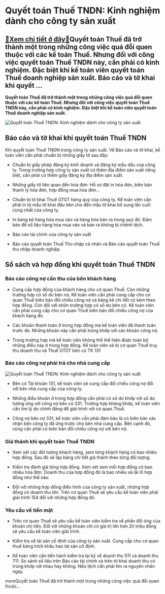 Quyết toán Thuế TNDN: Kinh nghiệm dành cho công ty sản xuất
===========================================================

[:gift:Xem chi tiết ở đây:gift:](https://hddtvn.com/quyet-toan-thue-tndn-kinh-nghiem-danh-cho-cong-ty-san-xuat/)Quyết toán Thuế đã trở thành một trong những công việc quá đỗi quen thuộc với các kế toán Thuế. Nhưng đối với công việc quyết toán Thuế TNDN này, cần phải có kinh nghiệm. Đặc biệt khi kế toán viên quyết toán Thuế doanh nghiệp sản xuất. Báo cáo và tờ khai khi quyết …
--------------------------------------------------------------------------------------------------------------------------------------------------------------------------------------------------------------------------------------------------------------------------

**Quyết toán Thuế đã trở thành một trong những công việc quá đỗi quen thuộc với các kế toán Thuế. Nhưng đối với công việc quyết toán Thuế TNDN này, cần phải có kinh nghiệm. Đặc biệt khi kế toán viên quyết toán Thuế doanh nghiệp sản xuất.**


![Quyết toán Thuế TNDN: Kinh nghiệm dành cho công ty sản xuất](https://hddtvn.com/wp-content/uploads/2021/01/Become-an-Accountant-FA-05-01-2019.jpg)


Báo cáo và tờ khai khi quyết toán Thuế TNDN
-------------------------------------------


Khi quyết toán Thuế TNDN trong công ty sản xuất. Về Báo cáo và tở khai, kế toán viên cần phải chuẩn bị những giấy tờ sau đây:




* Chuẩn bị giấy phép đăng ký kinh doanh và đăng ký mẫu dấu của công ty. Trong trường hợp công ty sản xuất có thêm địa điểm sản xuất riêng biệt, cần phải có thểm giấy đăng ký địa điểm sản xuất.

* Những giấy tờ liên quan đến hóa đơn: Hồ sơ đặt in hóa đơn, biên bản thanh lý hóa đơn, hợp đồng mua hóa đơn…

* Chuẩn bị tờ khai Thuế GTGT hàng quý của công ty. Kế toán viên cần phải in từ mẫu tờ khai đầu tiên cho đến mẫu tờ khai bổ sung lần cuối cùng nhất của công ty.

* In bảng kê hàng hóa mua vào và hàng hóa bán ra trong quý đó. Đảm bảo để số liệu hàng hóa mua vào và bán ra không bị chênh lệch.

* Báo cáo tài chính của công ty sản xuất

* Báo cáo quyết toán Thuế Thu nhập cá nhân và Báo cáo quyết toán Thuế thu nhập doanh nghiệp.



Sổ sách và hợp đồng khi quyết toán Thuế TNDN
--------------------------------------------


### Báo cáo công nợ cần thu của bên khách hàng




* Cung cấp hợp đồng của khách hàng cho cơ quan Thuế. Còn những trường hợp có số dư bên nợ. Kế toán viên cần phải cung cấp cho cơ quan Thuế biên bản đối chiếu công nợ và bảng kê chi tiết có kèm theo hợp đồng. Còn đối với nhữn trường hợp có số dư bên có. Kế toán viên cần phải cung cấp cho cơ quan Thuế biên bản đối chiếu công nợ của khách hàng đó.

* Các khoản thanh toán ở trong hợp đồng mà kế toán viên đã thanh toán trước đó. Những khoản này cần phải trùng khớp với các khoản công nợ.

* Trong trường hợp mà kế toán viên không thể thể hiện được toàn bộ những điều này ở trong hợp đồng. Kế toán viên sẽ bị cơ quan Thuế truy thu doanh thu và Thuế GTGT bên có TK 131



### Báo cáo công nợ phải trả cho nhà cung cấp


![Quyết toán Thuế TNDN: Kinh nghiệm dành cho công ty sản xuất](https://hddtvn.com/wp-content/uploads/2021/01/tax-accountant.jpeg)




* Bên có Tài khoản 131, kế toán viên sẽ cung cấp đối chiếu công nợ đối với bên nhà cung cấp của công ty.

* Những điều khoản ở trong hợp đồng cần phải có số dư khớp với số dư tương ứng với công nợ bên có 331. Trường hợp không khớp, kế toán viên cần tìm lý do chính đáng để giải trình với cơ quan Thuế.

* Công nợ bên nợ 331, kế toán viên cần phải đảm bảo là có biên bản xác nhận bên công ty đã ứng trước cho bên nhà cung cấp. Bên cạnh đó, cũng cần phải có biên bản đối chiếu công nợ với bên nợ.



### Giá thành khi quyết toán Thuế TNDN




* Xem xét các đối tượng khách hàng, xem từng khách hàng có bao nhiêu hợp đồng. Sau đó sẽ lập bảng chi tiết giá thành theo từng đối tượng.

* Kiểm tra đánh giá từng hợp đồng. Xem xét xem mỗi hợp đồng có bao nhiêu hóa đơn. Doanh thu của hợp đồng đó là bao nhiêu và lãi lỗ hợp đồng như thế nào.

* Đối với những hợp đồng điển hình của công ty sản xuất, những hợp đồng có doanh thu lớn. Trên cơ quan Thuế sẽ yêu cầu kế toán viên phải giải trình 154 đối với những hợp đồng đó.



### Yêu cầu về tiền mặt




* Trên cơ quan Thuế sẽ yêu cầu kế toán viên kiểm tra về phần đối ứng của khoản chi tiền. Đối với những khoản chi có giá trị lớn hơn 20 triệu đồng sẽ yêu cầu kế toán viên giải trình.

* Kiểm tra về tài sản cố định của công ty sản xuất. Cung cấp cho cơ quan thuế bảng trích khấu hao tài sản cố định.

* Kế toán viên cần tiến hành kiểm tra lại kỹ về doanh thu 511 và doanh thu 711. So sánh số liệu trên Báo cáo tài chính và trên tờ khai doanh thu có trùng khớp với nhau hay không. Nếu lệch cần phải tìm ra nguyên nhân ngay.



moreQuyết toán Thuế đã trở thành một trong những công việc quá đỗi quen thuộc…

